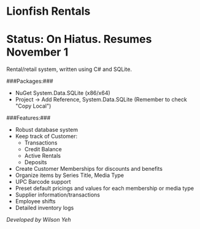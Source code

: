 Lionfish Rentals
=================
Status: On Hiatus. Resumes November 1
=================

Rental/retail system, written using C# and SQLite.

###Packages:###

  * NuGet System.Data.SQLite (x86/x64)
  * Project -> Add Reference, System.Data.SQLite (Remember to check "Copy Local")

###Features:###

  * Robust database system
  * Keep track of Customer:
    * Transactions
    * Credit Balance
    * Active Rentals
    * Deposits
  * Create Customer Memberships for discounts and benefits
  * Organize items by Series Title, Media Type
  * UPC Barcode support
  * Preset default pricings and values for each membership or media type
  * Supplier information/transactions
  * Employee shifts
  * Detailed inventory logs

*Developed by Wilson Yeh*
